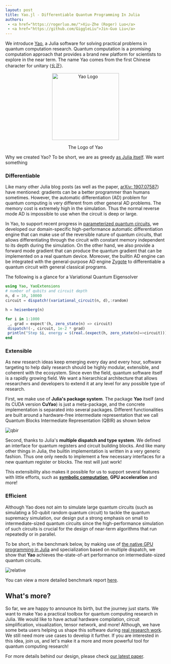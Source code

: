 ```yaml
---
layout: post
title: Yao.jl - Differentiable Quantum Programming In Julia
authors:
 - <a href="https://rogerluo.me/">Xiu-Zhe (Roger) Luo</a>
 - <a href="https://github.com/GiggleLiu">Jin-Guo Liu</a>
---
```


We introduce [Yao](http://yaoquantum.org/), a Julia software for solving practical problems in quantum computation research.
Quantum computation is a promising computation approach that provides a brand new platform
for scientists to explore in the near term. The name Yao comes from the first Chinese character for unitary (幺正).

<div align="center"> <img
src="http://yaoquantum.org/assets/images/logo.png"
alt="Yao Logo" width="210">
<p>The Logo of Yao</p>
</div>

Why we created Yao? To be short, we are as greedy [as Julia itself](https://julialang.org/blog/2012/02/why-we-created-julia). We want something

### Differentiable
Like many other Julia blog posts (as well as the paper, [arXiv: 1907.07587](https://arxiv.org/abs/1907.07587)) have mentioned: gradients can be a better programmer than humans sometimes. However, the automatic differentiation (AD) problem for quantum computing is very different from other general AD problems. The memory cost is extremely high in the simulation. Thus the normal reverse mode AD is impossible to use when the circuit is deep or large.

In Yao, to support recent progress in [parameterized quantum circuits](https://arxiv.org/abs/1906.07682), we developed our domain-specific high-performance automatic differentiation engine that can make use of the reversible nature of quantum circuits, that allows differentiating through the circuit with constant memory independent to its depth during the simulation. On the other hand, we also provide a forward mode gradient that can produce the quantum gradient that can be implemented on a real quantum device. Moreover, the builtin AD engine can be integrated with the general-purpose AD engine [Zygote](https://github.com/FluxML/Zygote.jl) to differentiable a quantum circuit with general classical programs.

The following is a glance for a Variational Quantum Eigensolver

```julia
using Yao, YaoExtensions
# number of qubits and circuit depth
n, d = 10, 10000
circuit = dispatch!(variational_circuit(n, d),:random)

h = heisenberg(n)

for i in 1:1000
 _, grad = expect'(h, zero_state(n) => circuit)
 dispatch!(-, circuit, 1e-2 * grad)
 println("Step $i, energy = $(real.(expect(h, zero_state(n)=>circuit)))")
end
```

### Extensible
As new research ideas keep emerging every day and every hour, software targeting to help daily research should be highly
modular, extensible, and coherent with the ecosystem. Since even the field, quantum software itself is a rapidly growing field. We want a hierarchical architecture that allows researchers and developers to extend it at any level for any possible type of research.

First, we make use of **Julia's package system**. The package **Yao** itself (and its CUDA version **CuYao**) is just a meta-package, and the concrete implementation is separated into several packages. Different functionalities are built around
a hardware-free intermediate representation that we call Quantum Blocks Intermediate Representation (QBIR) as shown below

![qbir](http://docs.yaoquantum.org/dev/assets/images/YaoFramework.png)

Second, thanks to Julia's **multiple dispatch and type system**. We defined an interface for quantum registers and circuit building blocks. And like many other things in Julia, the builtin implementation is written in a very generic fashion. Thus one only needs to implement a few necessary interfaces for a new quantum register or blocks. The rest will just work!

This extensibility also makes it possible for us to support several features with little efforts, such as [**symbolic computation**](http://tutorials.yaoquantum.org/dev/generated/quick-start/5.shor-9-code/), **GPU acceleration** and more!

### Efficient
Although Yao does not aim to simulate large quantum circuits (such as simulating a 50-qubit random quantum circuit) to tackle the quantum supremacy simulation, our design put a strong emphasis on small to intermediate-sized quantum circuits since the high-performance simulation of such circuits is crucial for the design of near-term algorithms that run repeatedly
or in parallel.

To be short, in the benchmark below, by making use of [the native GPU programming in Julia](https://devblogs.nvidia.com/gpu-computing-julia-programming-language/) and specialization based on multiple dispatch, we show that **Yao** achieves the-state-of-art performance on intermediate-sized quantum circuits.

![relative](http://docs.yaoquantum.org/dev/assets/images/relative_pcircuit.png)

You can view a more detailed benchmark report [here](https://github.com/Roger-luo/quantum-benchmarks/blob/master/RESULTS.md).

## What's more?
So far, we are happy to announce its birth, but the journey just starts. We want to make Yao a practical toolbox for quantum computing research in Julia. We would like to have actual hardware compilation, circuit simplification, visualization, tensor network, and more! Although, we have some beta users helping us shape this software during [real research work](http://yaoquantum.org/research/). We still need more use cases to develop it further. If you are interested in this idea, join us, and let's make it a more and more powerful tool for quantum computing research!

For more details behind our design, please check [our latest paper](https://arxiv.org/abs/1912.10877).

